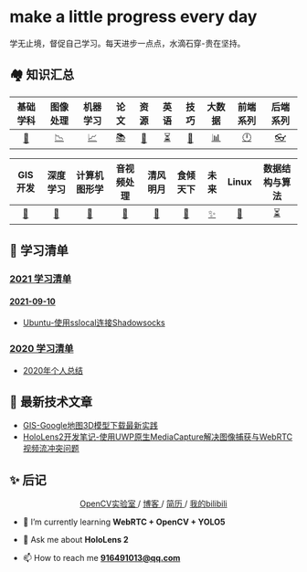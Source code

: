 # make a little progress every day
学无止境，督促自己学习。每天进步一点点，水滴石穿-贵在坚持。

## 🏘️ 知识汇总
|      基础学科      |      图像处理      |      机器学习      |         论文          |      资源      |        英语        |     技巧     |      大数据      |      前端系列      |      后端系列      |
| :----------------: | :----------------: | :----------------: | :--------------: | :-------------------: | :------------: | :----------------: | :--------------: | :----------------: | :----------------: |
| [📐](./基础学科.md) | [📉](./图像处理.md) | [📈](./机器学习.md) | [️📚](./论文/README.md) | [💎](./资源.md) | [⏳](./英语汇总.md) | [🔐](./技巧篇.md) | [📊](./大数据.md) | [🕛](./前端系列.md) | [👓](./后端系列.md) |

|      GIS开发      |      深度学习      |      计算机图形学      |      音视频处理      |      清风明月      |      食倾天下      |      未来      |      Linux      |      数据结构与算法      |
| :---------------: | :--------------------: | :----------------: | :----------------: | :----------------: | :----------------: | :----------------: | :----------------: | :----------------: |
| [🔨](./GIS开发.md) | [🔗](./深度学习.md) | [🎨](./计算机图形学.md) | [🎵](./音视频处理.md) | [🎈](./清风明月.md) | [🥘](./食倾天下.md) | [✨](./未来.md) | [🍓](./Linux.md) | [⏳](./数据结构与算法.md) |

## 📃 学习清单
### [2021 学习清单](./2021/README.md)
#### [2021-09-10](./2021/2021-09/README.md)
* [Ubuntu-使用sslocal连接Shadowsocks](./2021/2021-09/2021-09-11/Ubuntu-使用sslocal连接Shadowsocks.md)

### [2020 学习清单](./2020/README.md)
* [2020年个人总结](./2020/2020年个人总结.md)

## 📝 最新技术文章
* [GIS-Google地图3D模型下载最新实践](./2021/2021-07/2021-07-05/GIS-Google地图3D模型下载最新实践.md)
* [HoloLens2开发笔记-使用UWP原生MediaCapture解决图像捕获与WebRTC视频流冲突问题](./2021/2021-05/2021-05-09/HoloLens2-使用UWP原生MediaCapture解决图像捕获与WebRTC视频流冲突问题.md)

## ✨ 后记
<div align="center">
	<a href="http://systemcall.gitee.io/keep-thinking"> OpenCV实验室 </a> / <a href="https://ylsislove.github.io/"> 博客 </a> / <a href="./Resume.md"> 简历 </a> / <a href="https://space.bilibili.com/106491836"> 我的bilibili </a>
</div>

- 🌱 I’m currently learning **WebRTC + OpenCV + YOLO5**

- 💬 Ask me about **HoloLens 2**

- 📫 How to reach me **916491013@qq.com**
